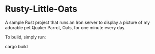 Rusty-Little-Oats
=================

A sample Rust project that runs an Iron server to display a picture of my adorable pet Quaker Parrot, Oats, for one minute every day. 


To build, simply run:

   cargo build


